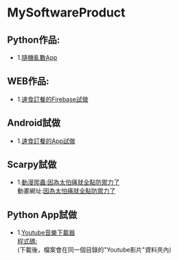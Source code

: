 # MySoftwareProduct
## Python作品:
 * 1.[隨機亂數App](https://github.com/JJDing-Louis/MySoftwareProduct/tree/master/Python)
## WEB作品:
 * 1.[速食訂餐的Firebase試做](https://jjnetnewapp.web.app/)
## Android試做
 * 1.[速食訂餐的App試做](https://github.com/JJDing-Louis/Personal-Work-Space/tree/master/Android%20App%20Project/FastFood)
## Scarpy試做
 * 1.[動漫爬蟲:因為太怕痛就全點防禦力了](https://github.com/JJDing-Louis/Personal-Work-Space/tree/master/Python%20Software%20Project/Web%20Scrapy/Animation%20scrapy)   
 動畫網址:[因為太怕痛就全點防禦力了](http://www.99kubo.tv/vod-read-id-146080.html)
## Python App試做
* 1.[Youtube音樂下載器](https://github.com/JJDing-Louis/Personal-Work-Space/blob/master/Python%20Software%20Project/Web%20Crawler%20Project/dist/Youtube%E9%9F%B3%E6%A8%82%E4%B8%8B%E8%BC%89%E5%99%A8.exe)   
[程式碼:](https://github.com/JJDing-Louis/Personal-Work-Space/tree/master/Python%20Software%20Project/Web%20Crawler%20Project)    
(下載後，檔案會在同一個目錄的"Youtube影片"資料夾內)
